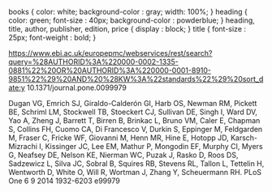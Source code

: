 books { 
     color: white; 
     background-color : gray; 
     width: 100%; 
} 
 heading { 
     color: green; 
     font-size : 40px; 
     background-color : powderblue; 
} 
 heading, title, author, publisher, edition, price { 
     display : block; 
} 
 title { 
     font-size : 25px; 
     font-weight : bold; 
} 

https://www.ebi.ac.uk/europepmc/webservices/rest/search?query=%28AUTHORID%3A%220000-0002-1335-0881%22%20OR%20AUTHORID%3A%220000-0001-8910-9851%22%29%20AND%20%28KW%3A%22standards%22%29%20sort_date:y
<doi>10.1371/journal.pone.0099979</doi>
<title>Standardized metadata for human pathogen/vector genomic sequences.</title>
<authorString>Dugan VG, Emrich SJ, Giraldo-Calderón GI, Harb OS, Newman RM, Pickett BE, Schriml LM, Stockwell TB, Stoeckert CJ, Sullivan DE, Singh I, Ward DV, Yao A, Zheng J, Barrett T, Birren B, Brinkac L, Bruno VM, Caler E, Chapman S, Collins FH, Cuomo CA, Di Francesco V, Durkin S, Eppinger M, Feldgarden M, Fraser C, Fricke WF, Giovanni M, Henn MR, Hine E, Hotopp JD, Karsch-Mizrachi I, Kissinger JC, Lee EM, Mathur P, Mongodin EF, Murphy CI, Myers G, Neafsey DE, Nelson KE, Nierman WC, Puzak J, Rasko D, Roos DS, Sadzewicz L, Silva JC, Sobral B, Squires RB, Stevens RL, Tallon L, Tettelin H, Wentworth D, White O, Will R, Wortman J, Zhang Y, Scheuermann RH.</authorString>
<journalTitle>PLoS One</journalTitle>
<issue>6</issue>
<journalVolume>9</journalVolume>
<pubYear>2014</pubYear>
<journalIssn>1932-6203</journalIssn>
<pageInfo>e99979</pageInfo>
